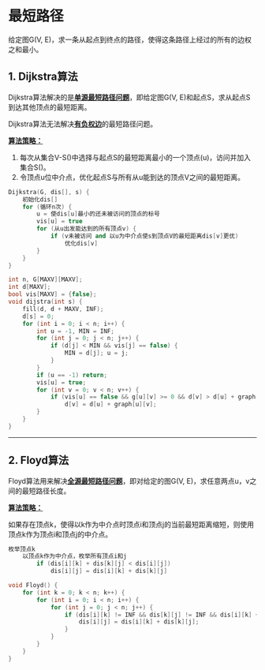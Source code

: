 # 最短路径

给定图G(V, E)，求一条从起点到终点的路径，使得这条路径上经过的所有的边权之和最小。

## 1. Dijkstra算法

Dijkstra算法解决的是<u>**单源最短路径问题**</u>，即给定图G(V, E)和起点S，求从起点S到达其他顶点的最短距离。

Dijkstra算法无法解决<u>**有负权边**</u>的最短路径问题。

<u>**算法策略：**</u>

1. 每次从集合V-S()中选择与起点S的最短距离最小的一个顶点(u)，访问并加入集合S()。
2. 令顶点u位中介点，优化起点S与所有从u能到达的顶点V之间的最短距离。

```c++
Dijkstra(G, dis[], s) {
	初始化dis[]
	for (循环n次) {
		u = 使dis[u]最小的还未被访问的顶点的标号
		vis[u] = true
		for (从u出发能达到的所有顶点v) {
			if (v未被访问 and 以u为中介点使s到顶点V的最短距离dis[v]更优)
				优化dis[v]
		}
	}
}
```
```c++
int n, G[MAXV][MAXV];
int d[MAXV];
bool vis[MAXV] = {false};
void dijstra(int s) {
    fill(d, d + MAXV, INF);
    d[s] = 0;
    for (int i = 0; i < n; i++) {
        int u = -1, MIN = INF;
        for (int j = 0; j < n; j++) {
            if (d[j] < MIN && vis[j] == false) {
                MIN = d[j]; u = j;
            }
        }
        if (u == -1) return;
        vis[u] = true;
        for (int v = 0; v < n; v++) {
            if (vis[u] == false && g[u][v] >= 0 && d[v] > d[u] + graph[u][v])
                d[v] = d[u] + graph[u][v];
        }
    }
}
```

------

## 2. Floyd算法

Floyd算法用来解决<u>**全源最短路径问题**</u>，即对给定的图G(V, E)，求任意两点u，v之间的最短路径长度。

<u>**算法策略：**</u>

如果存在顶点k，使得以k作为中介点时顶点i和顶点j的当前最短距离缩短，则使用顶点k作为顶点i和顶点j的中介点。

```c++
枚举顶点k
    以顶点k作为中介点，枚举所有顶点i和j
    	if (dis[i][k] + dis[k][j] < dis[i][j])
            dis[i][j] = dis[i][k] + dis[k][j]
```

```c++
void Floyd() {
    for (int k = 0; k < n; k++) {
        for (int i = 0; i < n; i++) {
            for (int j = 0; j < n; j++) {
                if (dis[i][k] != INF && dis[k][j] != INF && dis[i][k] + dis[k][j] < dis[i][j]) {
                    dis[i][j] = dis[i][k] + dis[k][j];
                }
            }
        }
    }
}
```

